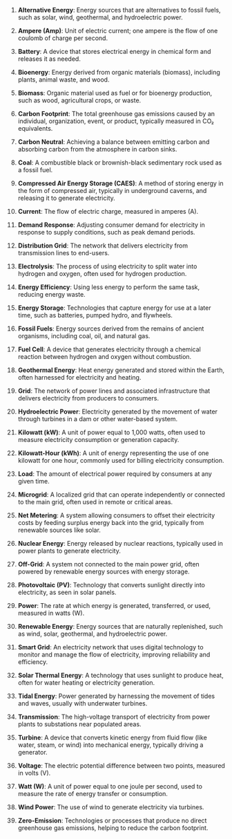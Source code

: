 1. **Alternative Energy**: Energy sources that are alternatives to fossil fuels, such as solar, wind, geothermal, and hydroelectric power.

2. **Ampere (Amp)**: Unit of electric current; one ampere is the flow of one coulomb of charge per second.

3. **Battery**: A device that stores electrical energy in chemical form and releases it as needed.

4. **Bioenergy**: Energy derived from organic materials (biomass), including plants, animal waste, and wood.

5. **Biomass**: Organic material used as fuel or for bioenergy production, such as wood, agricultural crops, or waste.

6. **Carbon Footprint**: The total greenhouse gas emissions caused by an individual, organization, event, or product, typically measured in CO₂ equivalents.

7. **Carbon Neutral**: Achieving a balance between emitting carbon and absorbing carbon from the atmosphere in carbon sinks.

8. **Coal**: A combustible black or brownish-black sedimentary rock used as a fossil fuel.

9. **Compressed Air Energy Storage (CAES)**: A method of storing energy in the form of compressed air, typically in underground caverns, and releasing it to generate electricity.

10. **Current**: The flow of electric charge, measured in amperes (A).

11. **Demand Response**: Adjusting consumer demand for electricity in response to supply conditions, such as peak demand periods.

12. **Distribution Grid**: The network that delivers electricity from transmission lines to end-users.

13. **Electrolysis**: The process of using electricity to split water into hydrogen and oxygen, often used for hydrogen production.

14. **Energy Efficiency**: Using less energy to perform the same task, reducing energy waste.

15. **Energy Storage**: Technologies that capture energy for use at a later time, such as batteries, pumped hydro, and flywheels.

16. **Fossil Fuels**: Energy sources derived from the remains of ancient organisms, including coal, oil, and natural gas.

17. **Fuel Cell**: A device that generates electricity through a chemical reaction between hydrogen and oxygen without combustion.

18. **Geothermal Energy**: Heat energy generated and stored within the Earth, often harnessed for electricity and heating.

19. **Grid**: The network of power lines and associated infrastructure that delivers electricity from producers to consumers.

20. **Hydroelectric Power**: Electricity generated by the movement of water through turbines in a dam or other water-based system.

21. **Kilowatt (kW)**: A unit of power equal to 1,000 watts, often used to measure electricity consumption or generation capacity.

22. **Kilowatt-Hour (kWh)**: A unit of energy representing the use of one kilowatt for one hour, commonly used for billing electricity consumption.

23. **Load**: The amount of electrical power required by consumers at any given time.

24. **Microgrid**: A localized grid that can operate independently or connected to the main grid, often used in remote or critical areas.

25. **Net Metering**: A system allowing consumers to offset their electricity costs by feeding surplus energy back into the grid, typically from renewable sources like solar.

26. **Nuclear Energy**: Energy released by nuclear reactions, typically used in power plants to generate electricity.

27. **Off-Grid**: A system not connected to the main power grid, often powered by renewable energy sources with energy storage.

28. **Photovoltaic (PV)**: Technology that converts sunlight directly into electricity, as seen in solar panels.

29. **Power**: The rate at which energy is generated, transferred, or used, measured in watts (W).

30. **Renewable Energy**: Energy sources that are naturally replenished, such as wind, solar, geothermal, and hydroelectric power.

31. **Smart Grid**: An electricity network that uses digital technology to monitor and manage the flow of electricity, improving reliability and efficiency.

32. **Solar Thermal Energy**: A technology that uses sunlight to produce heat, often for water heating or electricity generation.

33. **Tidal Energy**: Power generated by harnessing the movement of tides and waves, usually with underwater turbines.

34. **Transmission**: The high-voltage transport of electricity from power plants to substations near populated areas.

35. **Turbine**: A device that converts kinetic energy from fluid flow (like water, steam, or wind) into mechanical energy, typically driving a generator.

36. **Voltage**: The electric potential difference between two points, measured in volts (V).

37. **Watt (W)**: A unit of power equal to one joule per second, used to measure the rate of energy transfer or consumption.

38. **Wind Power**: The use of wind to generate electricity via turbines.

39. **Zero-Emission**: Technologies or processes that produce no direct greenhouse gas emissions, helping to reduce the carbon footprint.